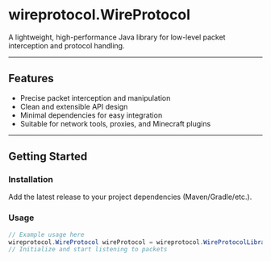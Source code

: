 # wireprotocol.WireProtocol

A lightweight, high-performance Java library for low-level packet interception and protocol handling.

---

## Features

- Precise packet interception and manipulation
- Clean and extensible API design
- Minimal dependencies for easy integration
- Suitable for network tools, proxies, and Minecraft plugins

---

## Getting Started

### Installation

Add the latest release to your project dependencies (Maven/Gradle/etc.).


### Usage

```java
// Example usage here
wireprotocol.WireProtocol wireProtocol = wireprotocol.WireProtocolLibrary.get();
// Initialize and start listening to packets

